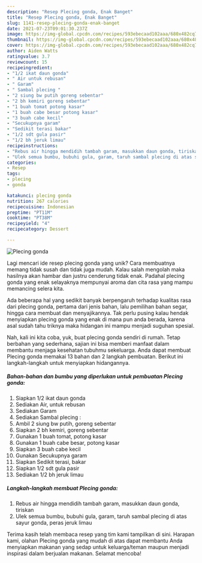 ```yaml
---
description: "Resep Plecing gonda, Enak Banget"
title: "Resep Plecing gonda, Enak Banget"
slug: 1141-resep-plecing-gonda-enak-banget
date: 2021-07-23T09:01:30.237Z
image: https://img-global.cpcdn.com/recipes/593ebecaad102aaa/680x482cq70/plecing-gonda-foto-resep-utama.jpg
thumbnail: https://img-global.cpcdn.com/recipes/593ebecaad102aaa/680x482cq70/plecing-gonda-foto-resep-utama.jpg
cover: https://img-global.cpcdn.com/recipes/593ebecaad102aaa/680x482cq70/plecing-gonda-foto-resep-utama.jpg
author: Aiden Watts
ratingvalue: 3.7
reviewcount: 15
recipeingredient:
- "1/2 ikat daun gonda"
- " Air untuk rebusan"
- " Garam"
- " Sambal plecing "
- "2 siung bw putih goreng sebentar"
- "2 bh kemiri goreng sebentar"
- "1 buah tomat potong kasar"
- "1 buah cabe besar potong kasar"
- "3 buah cabe kecil"
- "Secukupnya garam"
- "Sedikit terasi bakar"
- "1/2 sdt gula pasir"
- "1/2 bh jeruk limau"
recipeinstructions:
- "Rebus air hingga mendidih tambah garam, masukkan daun gonda, tiriskan"
- "Ulek semua bumbu, bubuhi gula, garam, taruh sambal plecing di atas sayur gonda, peras jeruk limau"
categories:
- Resep
tags:
- plecing
- gonda

katakunci: plecing gonda 
nutrition: 267 calories
recipecuisine: Indonesian
preptime: "PT11M"
cooktime: "PT38M"
recipeyield: "4"
recipecategory: Dessert

---
```



![Plecing gonda](https://img-global.cpcdn.com/recipes/593ebecaad102aaa/680x482cq70/plecing-gonda-foto-resep-utama.jpg)

Lagi mencari ide resep plecing gonda yang unik? Cara membuatnya memang tidak susah dan tidak juga mudah. Kalau salah mengolah maka hasilnya akan hambar dan justru cenderung tidak enak. Padahal plecing gonda yang enak selayaknya mempunyai aroma dan cita rasa yang mampu memancing selera kita.

Ada beberapa hal yang sedikit banyak berpengaruh terhadap kualitas rasa dari plecing gonda, pertama dari jenis bahan, lalu pemilihan bahan segar, hingga cara membuat dan menyajikannya. Tak perlu pusing kalau hendak menyiapkan plecing gonda yang enak di mana pun anda berada, karena asal sudah tahu triknya maka hidangan ini mampu menjadi suguhan spesial.




Nah, kali ini kita coba, yuk, buat plecing gonda sendiri di rumah. Tetap berbahan yang sederhana, sajian ini bisa memberi manfaat dalam membantu menjaga kesehatan tubuhmu sekeluarga. Anda dapat membuat Plecing gonda memakai 13 bahan dan 2 langkah pembuatan. Berikut ini langkah-langkah untuk menyiapkan hidangannya.

<!--inarticleads1-->

##### Bahan-bahan dan bumbu yang diperlukan untuk pembuatan Plecing gonda:

1. Siapkan 1/2 ikat daun gonda
1. Sediakan  Air, untuk rebusan
1. Sediakan  Garam
1. Sediakan  Sambal plecing :
1. Ambil 2 siung bw putih, goreng sebentar
1. Siapkan 2 bh kemiri, goreng sebentar
1. Gunakan 1 buah tomat, potong kasar
1. Gunakan 1 buah cabe besar, potong kasar
1. Siapkan 3 buah cabe kecil
1. Gunakan Secukupnya garam
1. Siapkan Sedikit terasi, bakar
1. Siapkan 1/2 sdt gula pasir
1. Sediakan 1/2 bh jeruk limau




<!--inarticleads2-->

##### Langkah-langkah membuat Plecing gonda:

1. Rebus air hingga mendidih tambah garam, masukkan daun gonda, tiriskan
1. Ulek semua bumbu, bubuhi gula, garam, taruh sambal plecing di atas sayur gonda, peras jeruk limau




Terima kasih telah membaca resep yang tim kami tampilkan di sini. Harapan kami, olahan Plecing gonda yang mudah di atas dapat membantu Anda menyiapkan makanan yang sedap untuk keluarga/teman maupun menjadi inspirasi dalam berjualan makanan. Selamat mencoba!
